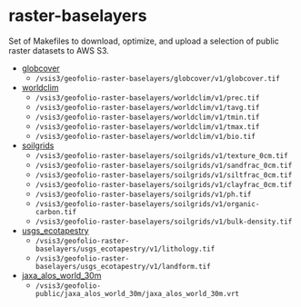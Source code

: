 # raster-baselayers

Set of Makefiles to download, optimize, and upload a selection of public
raster datasets to AWS S3. 

* [globcover](datasets/globcover/)
  * `/vsis3/geofolio-raster-baselayers/globcover/v1/globcover.tif`
* [worldclim](datasets/worldclim/)
  * `/vsis3/geofolio-raster-baselayers/worldclim/v1/prec.tif`
  * `/vsis3/geofolio-raster-baselayers/worldclim/v1/tavg.tif`
  * `/vsis3/geofolio-raster-baselayers/worldclim/v1/tmin.tif`
  * `/vsis3/geofolio-raster-baselayers/worldclim/v1/tmax.tif`
  * `/vsis3/geofolio-raster-baselayers/worldclim/v1/bio.tif`
* [soilgrids](datasets/soilgrids/)
  * `/vsis3/geofolio-raster-baselayers/soilgrids/v1/texture_0cm.tif`
  * `/vsis3/geofolio-raster-baselayers/soilgrids/v1/sandfrac_0cm.tif`
  * `/vsis3/geofolio-raster-baselayers/soilgrids/v1/siltfrac_0cm.tif`
  * `/vsis3/geofolio-raster-baselayers/soilgrids/v1/clayfrac_0cm.tif`
  * `/vsis3/geofolio-raster-baselayers/soilgrids/v1/ph.tif`
  * `/vsis3/geofolio-raster-baselayers/soilgrids/v1/organic-carbon.tif`
  * `/vsis3/geofolio-raster-baselayers/soilgrids/v1/bulk-density.tif`
* [usgs_ecotapestry](datasets/usgs_ecotapestry)
  * `/vsis3/geofolio-raster-baselayers/usgs_ecotapestry/v1/lithology.tif`
  * `/vsis3/geofolio-raster-baselayers/usgs_ecotapestry/v1/landform.tif`
* [jaxa_alos_world_30m](datasets/jaxa_alos_world_30m)
  * `/vsis3/geofolio-public/jaxa_alos_world_30m/jaxa_alos_world_30m.vrt`